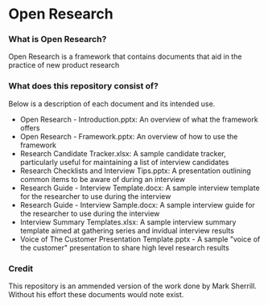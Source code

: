# Open Research

### What is Open Research?

Open Research is a framework that contains documents that aid in the practice of new product research


### What does this repository consist of?
Below is a description of each document and its intended use.

* Open Research - Introduction.pptx: An overview of what the framework offers
* Open Research - Framework.pptx: An overview of how to use the framework
* Research Candidate Tracker.xlsx: A sample candidate tracker, particularly useful for maintaining a list of interview candidates
* Research Checklists and Interview Tips.pptx: A presentation outlining common items to be aware of during an interview
* Research Guide - Interview Template.docx: A sample interview template for the researcher to use during the interview
* Research Guide - Interview Sample.docx: A sample interview guide for the researcher to use during the interview
* Interview Summary Templates.xlsx: A sample interview summary template aimed at gathering series and invidual interview results
* Voice of The Customer Presentation Template.pptx - A sample "voice of the customer" presentation to share high level research results

### Credit

This repository is an ammended version of the work done by Mark Sherrill. Without his effort these documents would note exist.
